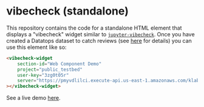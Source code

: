 # vibecheck (standalone)

This repository contains the code for a standalone HTML element that displays a "vibecheck" widget similar to [`jupyter-vibecheck`](https://github.com/KordingLab/jupyter-vibecheck). Once you have created a Datatops dataset to catch reviews (see [here](https://github.com/KordingLab/jupyter-vibecheck/blob/main/docs/0-Setup.ipynb) for details) you can use this element like so:

```html
<vibecheck-widget
    section-id="Web Component Demo"
    project="public_testbed"
    user-key="3zg0t05r"
    server="https://pmyvdlilci.execute-api.us-east-1.amazonaws.com/klab"
></vibecheck-widget>
```


See a live demo [here](https://kordinglab.com/vibecheck-webcomponents/demo.html).
